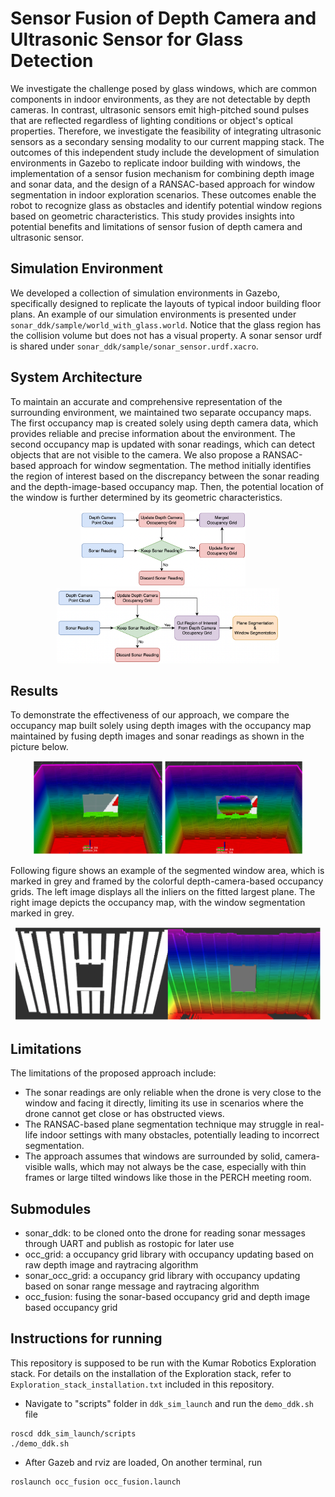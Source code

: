 # Sensor Fusion of Depth Camera and Ultrasonic Sensor for Glass Detection

We investigate the challenge posed by glass windows, which are common components in indoor environments, as they are not detectable by depth cameras. In contrast, ultrasonic sensors emit high-pitched sound pulses that are reflected regardless of lighting conditions or object's optical properties. Therefore, we investigate the feasibility of integrating ultrasonic sensors as a secondary sensing modality to our current mapping stack. The outcomes of this independent study include the development of simulation environments in Gazebo to replicate indoor building with windows, the implementation of a sensor fusion mechanism for combining depth image and sonar data, and the design of a RANSAC-based approach for window segmentation in indoor exploration scenarios. These outcomes enable the robot to recognize glass as obstacles and identify potential window regions based on geometric characteristics. This study provides insights into potential benefits and limitations of sensor fusion of depth camera and ultrasonic sensor.

## Simulation Environment
We developed a collection of simulation environments in Gazebo, specifically designed to replicate the layouts of typical indoor building floor plans. An example of our simulation environments is presented under ```sonar_ddk/sample/world_with_glass.world```. Notice that the glass region has the collision volume but does not has a visual property. A sonar sensor urdf is shared under ```sonar_ddk/sample/sonar_sensor.urdf.xacro```.

## System Architecture
To maintain an accurate and comprehensive representation of the surrounding environment, we maintained two separate occupancy maps. The first occupancy map is created solely using depth camera data, which provides reliable and precise information about the environment. The second occupancy map is updated with sonar readings, which can detect objects that are not visible to the camera. We also propose a RANSAC-based approach for window segmentation. The method initially identifies the region of interest based on the discrepancy between the sonar reading and the depth-image-based occupancy map. Then, the potential location of the window is further determined by its geometric characteristics.

<p align="center">
<img src="./report/fig/occ_flow.png" height="120">  &nbsp; &nbsp;  <img src="./report/fig/ransac_flow.png" height="120">
</p>

## Results
To demonstrate the effectiveness of our approach, we compare the occupancy map built solely using depth images with the occupancy map maintained by fusing depth images and sonar readings as shown in the picture below.
<p align="center"> <img src="./report/fig/occ_comp.png" height="150"></p>

Following figure shows an example of the segmented window area, which is marked in grey and framed by the colorful depth-camera-based occupancy grids. The left image displays all the inliers on the fitted largest plane. The right image depicts the occupancy map, with the window segmentation marked in grey.
<p align="center"> <img src="./report/fig/ransac.png" height="150"></p>

## Limitations
The limitations of the proposed approach include:
- The sonar readings are only reliable when the drone is very close to the window and facing it directly, limiting its use in scenarios where the drone cannot get close or has obstructed views.
- The RANSAC-based plane segmentation technique may struggle in real-life indoor settings with many obstacles, potentially leading to incorrect segmentation.
- The approach assumes that windows are surrounded by solid, camera-visible walls, which may not always be the case, especially with thin frames or large tilted windows like those in the PERCH meeting room.

## Submodules
- sonar_ddk: to be cloned onto the drone for reading sonar messages through UART and publish as rostopic for later use
- occ_grid: a occupancy grid library with occupancy updating based on raw depth image and raytracing algorithm
- sonar_occ_grid: a occupancy grid library with occupancy updating based on sonar range message and raytracing algorithm
- occ_fusion: fusing the sonar-based occupancy grid and depth image based occupancy grid

## Instructions for running

This repository is supposed to be run with the Kumar Robotics Exploration stack. For details on the installation of the Exploration stack, refer to ```Exploration_stack_installation.txt``` included in this repository.

- Navigate to "scripts" folder in ```ddk_sim_launch``` and run the ```demo_ddk.sh``` file
```
roscd ddk_sim_launch/scripts
./demo_ddk.sh
```

- After Gazeb and rviz are loaded, On another terminal, run 
```
roslaunch occ_fusion occ_fusion.launch
```
